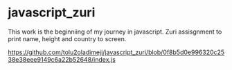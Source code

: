 # javascript_zuri
This work is the beginniing of my journey in javascript. Zuri assisgnment to print name, height and country to screen.

https://github.com/tolu2oladimeji/javascript_zuri/blob/0f8b5d0e996320c2538e38eee9149c6a22b52648/index.js
